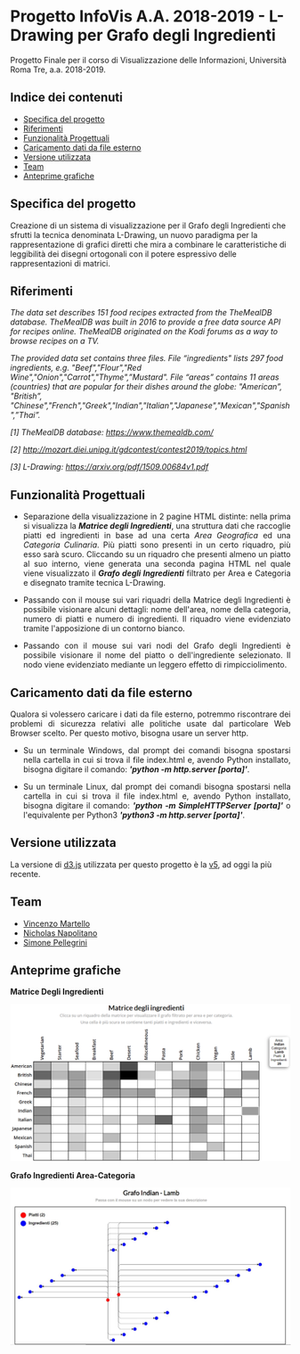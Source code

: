 # Progetto InfoVis A.A. 2018-2019 - L-Drawing per Grafo degli Ingredienti
Progetto Finale per il corso di Visualizzazione delle Informazioni, Università Roma Tre, a.a. 2018-2019.

## Indice dei contenuti

- [Specifica del progetto](#specifica-del-progetto)
- [Riferimenti](#riferimenti)
- [Funzionalità Progettuali](#funzionalità-progettuali)
- [Caricamento dati da file esterno](#caricamento-dati-da-file-esterno)
- [Versione utilizzata](#versione-utilizzata)
- [Team](#team)
- [Anteprime grafiche](#anteprime-grafiche)

## Specifica del progetto
<p align="justify">
  
Creazione di un sistema di visualizzazione per il Grafo degli Ingredienti che sfrutti la tecnica denominata L-Drawing, un nuovo paradigma per la rappresentazione di grafici diretti che mira a combinare le caratteristiche di leggibilità dei disegni ortogonali con il potere espressivo delle rappresentazioni di matrici. 
</p>

## Riferimenti

<i>
The data set describes 151 food recipes extracted from the TheMealDB database. TheMealDB was built in 2016 to provide a free data source API for recipes online. TheMealDB originated on the Kodi forums as a way to browse recipes on a TV.

The provided data set contains three files. File “ingredients" lists 297 food ingredients, e.g. "Beef","Flour","Red Wine","Onion","Carrot","Thyme",”Mustard". File “areas” contains 11 areas (countries) that are popular for their dishes around the globe: "American”, "British”, "Chinese","French","Greek","Indian","Italian","Japanese","Mexican","Spanish",”Thai”.

[1] TheMealDB database: https://www.themealdb.com/

[2] http://mozart.diei.unipg.it/gdcontest/contest2019/topics.html

[3] L-Drawing: https://arxiv.org/pdf/1509.00684v1.pdf

</i>
</p>

## Funzionalità Progettuali

- <p align="justify"> Separazione della visualizzazione in 2 pagine HTML distinte: nella prima si visualizza la <i><b>Matrice degli Ingredienti</b></i>, una struttura dati che raccoglie piatti ed ingredienti in base ad una certa <i>Area Geografica</i> ed una <i>Categoria Culinaria</i>. Più piatti sono presenti in un certo riquadro, più esso sarà scuro. Cliccando su un riquadro che presenti almeno un piatto al suo interno, viene generata una seconda pagina HTML nel quale viene visualizzato il <i><b>Grafo degli Ingredienti</b></i> filtrato per Area e Categoria e disegnato tramite tecnica L-Drawing.</p>

- <p align="justify"> Passando con il mouse sui vari riquadri della Matrice degli Ingredienti è possibile visionare alcuni dettagli: nome dell'area, nome della categoria, numero di piatti e numero di ingredienti. Il riquadro viene evidenziato tramite l'apposizione di un contorno bianco.</p>

- <p align="justify"> Passando con il mouse sui vari nodi del Grafo degli Ingredienti è possibile visionare il nome del piatto o dell'ingrediente selezionato. Il nodo viene evidenziato mediante un leggero effetto di rimpicciolimento.</p>

## Caricamento dati da file esterno
<p align="justify"> Qualora si volessero caricare i dati da file esterno, potremmo riscontrare dei problemi di sicurezza relativi alle politiche usate dal particolare Web Browser scelto. Per questo motivo, bisogna usare un server http.
<ul>
<li> <p align="justify">Su un terminale Windows, dal prompt dei comandi bisogna spostarsi nella cartella in cui si trova il file index.html e, avendo Python installato, bisogna digitare il comando: <i><b>'python -m http.server [porta]'</b></i>. </li> </p>
<li> <p align="justify">Su un terminale Linux, dal prompt dei comandi bisogna spostarsi nella cartella in cui si trova il file index.html e, avendo Python installato, bisogna digitare il comando: <i><b>'python -m SimpleHTTPServer [porta]'</b></i> o l'equivalente per Python3 <i><b>'python3 -m http.server [porta]'</b></i>. </li></p>
  </ul>
</p>

## Versione utilizzata
La versione di [d3.js](https://github.com/d3/d3) utilizzata per questo progetto è la [v5](https://github.com/d3/d3/blob/master/CHANGES.md), ad oggi la più recente.

## Team

- [Vincenzo Martello](https://github.com/vincenzomartello)
- [Nicholas Napolitano](https://github.com/nicholasnapolitano)
- [Simone Pellegrini](https://github.com/spellegrini1995)

## Anteprime grafiche
<p align="justify">
<b>Matrice Degli Ingredienti</b>

![alt text](img/Matrice_Degli_Ingredienti.png "Matrice Degli Ingredienti")

</p>

<p align="justify">
<b>Grafo Ingredienti Area-Categoria</b>
  
![alt text](img/Grafo_Ingredienti_Filter.png "Grafo degli Ingredienti Area-Categoria")
  
 </p>
